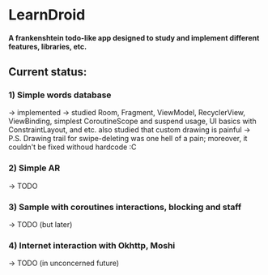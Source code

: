 # LearnDroid
#### A frankenshtein todo-like app designed to study and implement different features, libraries, etc.

## Current status:
  ### 1) Simple words database
   -> implemented
   -> studied Room, Fragment, ViewModel, RecyclerView, ViewBinding, simplest CoroutineScope and suspend usage, UI basics with ConstraintLayout, and etc. also studied that custom drawing is painful
   -> P.S. Drawing trail for swipe-deleting was one hell of a pain; moreover, it couldn't be fixed withoud hardcode :C
  ### 2) Simple AR
   -> TODO
  ### 3) Sample with coroutines interactions, blocking and staff
   -> TODO (but later)
  ### 4) Internet interaction with Okhttp, Moshi
   -> TODO (in unconcerned future)
